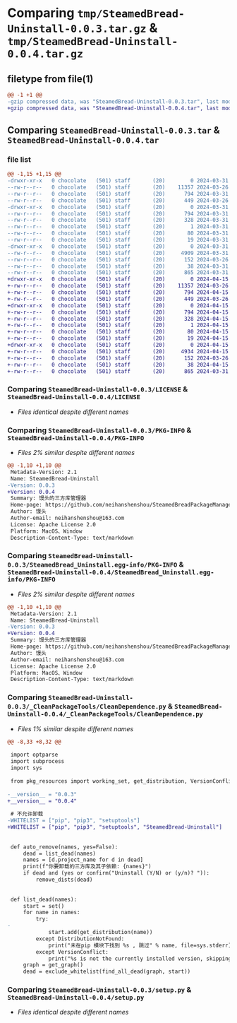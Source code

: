 # Comparing `tmp/SteamedBread-Uninstall-0.0.3.tar.gz` & `tmp/SteamedBread-Uninstall-0.0.4.tar.gz`

## filetype from file(1)

```diff
@@ -1 +1 @@
-gzip compressed data, was "SteamedBread-Uninstall-0.0.3.tar", last modified: Sun Mar 31 16:09:59 2024, max compression
+gzip compressed data, was "SteamedBread-Uninstall-0.0.4.tar", last modified: Mon Apr 15 15:19:18 2024, max compression
```

## Comparing `SteamedBread-Uninstall-0.0.3.tar` & `SteamedBread-Uninstall-0.0.4.tar`

### file list

```diff
@@ -1,15 +1,15 @@
-drwxr-xr-x   0 chocolate   (501) staff       (20)        0 2024-03-31 16:09:59.850300 SteamedBread-Uninstall-0.0.3/
--rw-r--r--   0 chocolate   (501) staff       (20)    11357 2024-03-26 15:15:45.000000 SteamedBread-Uninstall-0.0.3/LICENSE
--rw-r--r--   0 chocolate   (501) staff       (20)      794 2024-03-31 16:09:59.850172 SteamedBread-Uninstall-0.0.3/PKG-INFO
--rw-r--r--   0 chocolate   (501) staff       (20)      449 2024-03-26 16:02:49.000000 SteamedBread-Uninstall-0.0.3/README.md
-drwxr-xr-x   0 chocolate   (501) staff       (20)        0 2024-03-31 16:09:59.849664 SteamedBread-Uninstall-0.0.3/SteamedBread_Uninstall.egg-info/
--rw-r--r--   0 chocolate   (501) staff       (20)      794 2024-03-31 16:09:59.000000 SteamedBread-Uninstall-0.0.3/SteamedBread_Uninstall.egg-info/PKG-INFO
--rw-r--r--   0 chocolate   (501) staff       (20)      328 2024-03-31 16:09:59.000000 SteamedBread-Uninstall-0.0.3/SteamedBread_Uninstall.egg-info/SOURCES.txt
--rw-r--r--   0 chocolate   (501) staff       (20)        1 2024-03-31 16:09:59.000000 SteamedBread-Uninstall-0.0.3/SteamedBread_Uninstall.egg-info/dependency_links.txt
--rw-r--r--   0 chocolate   (501) staff       (20)       80 2024-03-31 16:09:59.000000 SteamedBread-Uninstall-0.0.3/SteamedBread_Uninstall.egg-info/entry_points.txt
--rw-r--r--   0 chocolate   (501) staff       (20)       19 2024-03-31 16:09:59.000000 SteamedBread-Uninstall-0.0.3/SteamedBread_Uninstall.egg-info/top_level.txt
-drwxr-xr-x   0 chocolate   (501) staff       (20)        0 2024-03-31 16:09:59.849862 SteamedBread-Uninstall-0.0.3/_CleanPackageTools/
--rw-r--r--   0 chocolate   (501) staff       (20)     4909 2024-03-31 16:07:46.000000 SteamedBread-Uninstall-0.0.3/_CleanPackageTools/CleanDependence.py
--rw-r--r--   0 chocolate   (501) staff       (20)      152 2024-03-26 15:35:53.000000 SteamedBread-Uninstall-0.0.3/_CleanPackageTools/__init__.py
--rw-r--r--   0 chocolate   (501) staff       (20)       38 2024-03-31 16:09:59.850348 SteamedBread-Uninstall-0.0.3/setup.cfg
--rw-r--r--   0 chocolate   (501) staff       (20)      865 2024-03-31 15:55:06.000000 SteamedBread-Uninstall-0.0.3/setup.py
+drwxr-xr-x   0 chocolate   (501) staff       (20)        0 2024-04-15 15:19:18.165683 SteamedBread-Uninstall-0.0.4/
+-rw-r--r--   0 chocolate   (501) staff       (20)    11357 2024-03-26 15:15:45.000000 SteamedBread-Uninstall-0.0.4/LICENSE
+-rw-r--r--   0 chocolate   (501) staff       (20)      794 2024-04-15 15:19:18.165581 SteamedBread-Uninstall-0.0.4/PKG-INFO
+-rw-r--r--   0 chocolate   (501) staff       (20)      449 2024-03-26 16:02:49.000000 SteamedBread-Uninstall-0.0.4/README.md
+drwxr-xr-x   0 chocolate   (501) staff       (20)        0 2024-04-15 15:19:18.165158 SteamedBread-Uninstall-0.0.4/SteamedBread_Uninstall.egg-info/
+-rw-r--r--   0 chocolate   (501) staff       (20)      794 2024-04-15 15:19:18.000000 SteamedBread-Uninstall-0.0.4/SteamedBread_Uninstall.egg-info/PKG-INFO
+-rw-r--r--   0 chocolate   (501) staff       (20)      328 2024-04-15 15:19:18.000000 SteamedBread-Uninstall-0.0.4/SteamedBread_Uninstall.egg-info/SOURCES.txt
+-rw-r--r--   0 chocolate   (501) staff       (20)        1 2024-04-15 15:19:18.000000 SteamedBread-Uninstall-0.0.4/SteamedBread_Uninstall.egg-info/dependency_links.txt
+-rw-r--r--   0 chocolate   (501) staff       (20)       80 2024-04-15 15:19:18.000000 SteamedBread-Uninstall-0.0.4/SteamedBread_Uninstall.egg-info/entry_points.txt
+-rw-r--r--   0 chocolate   (501) staff       (20)       19 2024-04-15 15:19:18.000000 SteamedBread-Uninstall-0.0.4/SteamedBread_Uninstall.egg-info/top_level.txt
+drwxr-xr-x   0 chocolate   (501) staff       (20)        0 2024-04-15 15:19:18.165345 SteamedBread-Uninstall-0.0.4/_CleanPackageTools/
+-rw-r--r--   0 chocolate   (501) staff       (20)     4934 2024-04-15 15:18:45.000000 SteamedBread-Uninstall-0.0.4/_CleanPackageTools/CleanDependence.py
+-rw-r--r--   0 chocolate   (501) staff       (20)      152 2024-03-26 15:35:53.000000 SteamedBread-Uninstall-0.0.4/_CleanPackageTools/__init__.py
+-rw-r--r--   0 chocolate   (501) staff       (20)       38 2024-04-15 15:19:18.165717 SteamedBread-Uninstall-0.0.4/setup.cfg
+-rw-r--r--   0 chocolate   (501) staff       (20)      865 2024-03-31 15:55:06.000000 SteamedBread-Uninstall-0.0.4/setup.py
```

### Comparing `SteamedBread-Uninstall-0.0.3/LICENSE` & `SteamedBread-Uninstall-0.0.4/LICENSE`

 * *Files identical despite different names*

### Comparing `SteamedBread-Uninstall-0.0.3/PKG-INFO` & `SteamedBread-Uninstall-0.0.4/PKG-INFO`

 * *Files 2% similar despite different names*

```diff
@@ -1,10 +1,10 @@
 Metadata-Version: 2.1
 Name: SteamedBread-Uninstall
-Version: 0.0.3
+Version: 0.0.4
 Summary: 馒头的三方库管理器
 Home-page: https://github.com/neihanshenshou/SteamedBreadPackageManager
 Author: 馒头
 Author-email: neihanshenshou@163.com
 License: Apache License 2.0
 Platform: MacOS、Window
 Description-Content-Type: text/markdown
```

### Comparing `SteamedBread-Uninstall-0.0.3/SteamedBread_Uninstall.egg-info/PKG-INFO` & `SteamedBread-Uninstall-0.0.4/SteamedBread_Uninstall.egg-info/PKG-INFO`

 * *Files 2% similar despite different names*

```diff
@@ -1,10 +1,10 @@
 Metadata-Version: 2.1
 Name: SteamedBread-Uninstall
-Version: 0.0.3
+Version: 0.0.4
 Summary: 馒头的三方库管理器
 Home-page: https://github.com/neihanshenshou/SteamedBreadPackageManager
 Author: 馒头
 Author-email: neihanshenshou@163.com
 License: Apache License 2.0
 Platform: MacOS、Window
 Description-Content-Type: text/markdown
```

### Comparing `SteamedBread-Uninstall-0.0.3/_CleanPackageTools/CleanDependence.py` & `SteamedBread-Uninstall-0.0.4/_CleanPackageTools/CleanDependence.py`

 * *Files 1% similar despite different names*

```diff
@@ -8,33 +8,32 @@
 
 import optparse
 import subprocess
 import sys
 
 from pkg_resources import working_set, get_distribution, VersionConflict, DistributionNotFound
 
-__version__ = "0.0.3"
+__version__ = "0.0.4"
 
 # 不允许卸载
-WHITELIST = ["pip", "pip3", "setuptools"]
+WHITELIST = ["pip", "pip3", "setuptools", "SteamedBread-Uninstall"]
 
 
 def auto_remove(names, yes=False):
     dead = list_dead(names)
     names = [d.project_name for d in dead]
     print(f"你要卸载的三方库及其子依赖: {names}")
     if dead and (yes or confirm("Uninstall (Y/N) or (y/n)? ")):
         remove_dists(dead)
 
 
 def list_dead(names):
     start = set()
     for name in names:
         try:
-
             start.add(get_distribution(name))
         except DistributionNotFound:
             print("未在pip 模块下找到 %s , 跳过" % name, file=sys.stderr)
         except VersionConflict:
             print("%s is not the currently installed version, skipping" % name, file=sys.stderr)
     graph = get_graph()
     dead = exclude_whitelist(find_all_dead(graph, start))
```

### Comparing `SteamedBread-Uninstall-0.0.3/setup.py` & `SteamedBread-Uninstall-0.0.4/setup.py`

 * *Files identical despite different names*

